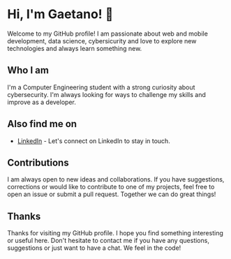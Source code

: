 # Hi, I'm Gaetano! 👋

Welcome to my GitHub profile! I am passionate about web and mobile development, data science, cybersicurity and love to explore new technologies and always learn something new.

## Who I am

I'm a Computer Engineering student with a strong curiosity about cybersecurity. I'm always looking for ways to challenge my skills and improve as a developer.

## Also find me on

- [LinkedIn](https://www.linkedin.com/in/gaetano-bondì-51766321b/) - Let's connect on LinkedIn to stay in touch.

## Contributions

I am always open to new ideas and collaborations. If you have suggestions, corrections or would like to contribute to one of my projects, feel free to open an issue or submit a pull request. Together we can do great things!

## Thanks

Thanks for visiting my GitHub profile. I hope you find something interesting or useful here. Don't hesitate to contact me if you have any questions, suggestions or just want to have a chat. We feel in the code!


<!--
**gaetanobondi/gaetanobondi** is a ✨ _special_ ✨ repository because its `README.md` (this file) appears on your GitHub profile.

Here are some ideas to get you started:

- 🔭 I’m currently working on ...
- 🌱 I’m currently learning ...
- 👯 I’m looking to collaborate on ...
- 🤔 I’m looking for help with ...
- 💬 Ask me about ...
- 📫 How to reach me: ...
- 😄 Pronouns: ...
- ⚡ Fun fact: ...
-->
